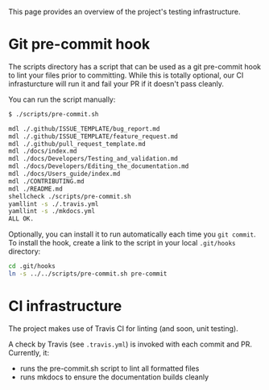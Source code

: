 This page provides an overview of the project's testing infrastructure.

# Git pre-commit hook

The scripts directory has a script that can be used as a git pre-commit hook to
lint your files prior to committing. While this is totally optional, our CI
infrasturcture will run it and fail your PR if it doesn't pass cleanly.

You can run the script manually:

```sh
$ ./scripts/pre-commit.sh

mdl ./.github/ISSUE_TEMPLATE/bug_report.md
mdl ./.github/ISSUE_TEMPLATE/feature_request.md
mdl ./.github/pull_request_template.md
mdl ./docs/index.md
mdl ./docs/Developers/Testing_and_validation.md
mdl ./docs/Developers/Editing_the_documentation.md
mdl ./docs/Users_guide/index.md
mdl ./CONTRIBUTING.md
mdl ./README.md
shellcheck ./scripts/pre-commit.sh
yamllint -s ./.travis.yml
yamllint -s ./mkdocs.yml
ALL OK.
```

Optionally, you can install it to run automatically each time you `git commit`.
To install the hook, create a link to the script in your local `.git/hooks`
directory:

```sh
cd .git/hooks
ln -s ../../scripts/pre-commit.sh pre-commit
```

# CI infrastructure

The project makes use of Travis CI for linting (and soon, unit testing).

A check by Travis (see `.travis.yml`) is invoked with each commit and PR.
Currently, it:

- runs the pre-commit.sh script to lint all formatted files
- runs mkdocs to ensure the documentation builds cleanly
